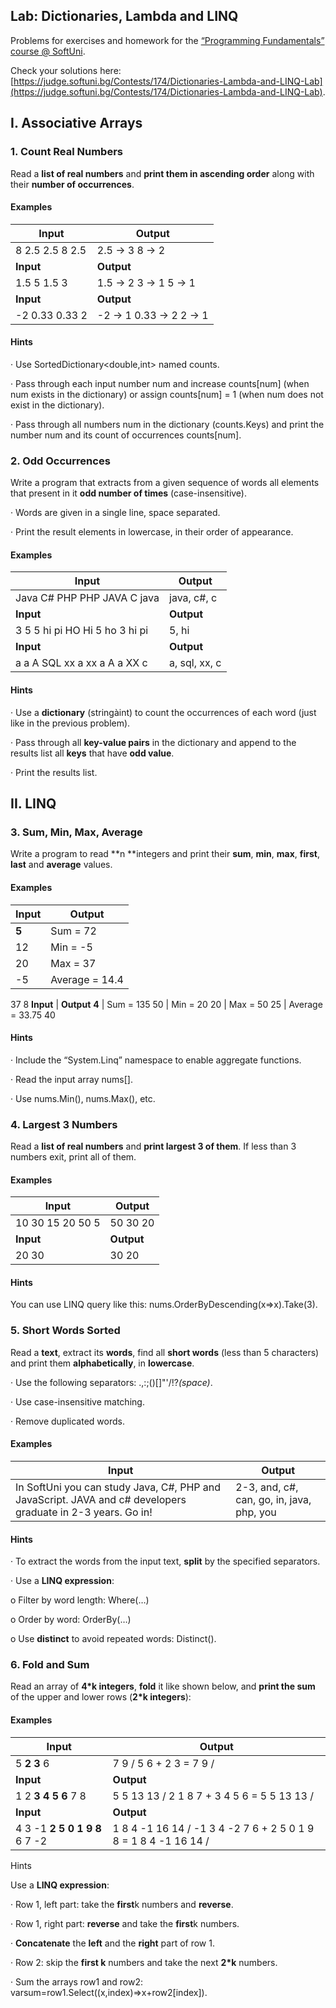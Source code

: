 ## Lab: Dictionaries, Lambda and LINQ

Problems for exercises and homework for the [“Programming Fundamentals” course @ SoftUni](https://softuni.bg/courses/programming-fundamentals).

Check your solutions here: [https://judge.softuni.bg/Contests/174/Dictionaries-Lambda-and-LINQ-Lab](https://judge.softuni.bg/Contests/174/Dictionaries-Lambda-and-LINQ-Lab).

## I. Associative Arrays

### 1. Count Real Numbers

Read a **list of real numbers** and **print them in ascending order** along with their **number of occurrences**.

#### Examples

**Input** | **Output**
--------- | ----------
8 2.5 2.5 8 2.5 | 2.5 -&gt; 3 8 -&gt; 2
**Input** | **Output**
1.5 5 1.5 3 | 1.5 -&gt; 2 3 -&gt; 1 5 -&gt; 1
**Input** | **Output**
-2 0.33 0.33 2 | -2 -&gt; 1 0.33 -&gt; 2 2 -&gt; 1

#### Hints

· Use SortedDictionary&lt;double,int&gt; named counts.

· Pass through each input number num and increase counts[num] (when num exists in the dictionary) or assign counts[num] = 1
(when num does not exist in the dictionary).

· Pass through all numbers num in the dictionary (counts.Keys) and print the number num and its count of occurrences counts[num].

### 2. Odd Occurrences

Write a program that extracts from a given sequence of words all elements that present in it **odd number of times** (case-insensitive).

· Words are given in a single line, space separated.

· Print the result elements in lowercase, in their order of appearance.

#### Examples

**Input** | **Output**
--------- | ----------
Java C# PHP PHP JAVA C java | java, c#, c
**Input** | **Output**
3 5 5 hi pi HO Hi 5 ho 3 hi pi | 5, hi
**Input** | **Output**
a a A SQL xx a xx a A a XX c | a, sql, xx, c

#### Hints

· Use a **dictionary** (stringàint) to count the occurrences of each word (just like in the previous problem).

· Pass through all **key-value pairs** in the dictionary and append to the results list all **keys** that have **odd value**.

· Print the results list.

##  II. LINQ

### 3. Sum, Min, Max, Average

Write a program to read **n **integers and print their **sum**, **min**, **max**, **first**, **last** and **average** values.

#### Examples

**Input** | **Output**
--------- | ----------
**5**     | Sum = 72
12        | Min = -5
20        | Max = 37
-5        | Average = 14.4
37
8
**Input** | **Output**
**4**     | Sum = 135
50        | Min = 20
20        | Max = 50
25        | Average = 33.75
40

#### Hints

· Include the “System.Linq” namespace to enable aggregate functions.

· Read the input array nums[].

· Use nums.Min(), nums.Max(), etc.

### 4. Largest 3 Numbers

Read a **list of real numbers** and **print largest 3 of them**. If less than 3 numbers exit, print all of them.

#### Examples

**Input** | **Output**
--------- | ----------
10 30 15 20 50 5 | 50 30 20
**Input** | **Output**
20 30     | 30 20

#### Hints

You can use LINQ query like this: nums.OrderByDescending(x=&gt;x).Take(3).

### 5. Short Words Sorted

Read a **text**, extract its **words**, find all **short words** (less than 5 characters) and print them **alphabetically**, in **lowercase**.

· Use the following separators: .,:;()[]"'\/!?_(space)_.

· Use case-insensitive matching.

· Remove duplicated words.

#### Examples

**Input** | **Output**
--------- | ----------
In SoftUni you can study Java, C#, PHP and JavaScript. JAVA and c# developers graduate in 2-3 years. Go in! | 2-3, and, c#, can, go, in, java, php, you

#### Hints

· To extract the words from the input text, **split** by the specified separators.

· Use a **LINQ expression**:

o Filter by word length: Where(…)

o Order by word: OrderBy(…)

o Use **distinct** to avoid repeated words: Distinct().

### 6. Fold and Sum

Read an array of **4*k integers**, **fold** it like shown below, and **print the sum** of the upper and lower rows (**2*k integers**):

#### Examples

**Input** | **Output**
--------- | ----------
5 **2 3** 6 | 7 9 / 5  6  + 2  3  = 7  9 /
**Input** | **Output**
1 2 **3 4 5 6** 7 8 | 5 5 13 13 / 2  1  8  7  + 3  4  5  6  = 5  5 13 13 /
**Input** | **Output**
4 3 -1 **2 5 0 1 9 8** 6 7 -2 | 1 8 4 -1 16 14 / -1  3  4 -2  7  6  +  2  5  0  1  9  8  =  1  8  4 -1 16 14 /

Hints

Use a **LINQ expression**:

· Row 1, left part: take the **first**k numbers and **reverse**.

· Row 1, right part: **reverse** and take the **first**k numbers.

· **Concatenate** the **left** and the **right** part of row 1.

· Row 2: skip the **first k** numbers and take the next **2*k** numbers.

· Sum the arrays row1 and row2: varsum=row1.Select((x,index)=&gt;x+row2[index]).

 
